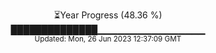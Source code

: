 <p align="center">
⏳Year Progress (48.36 %) <br>
██████████████▁▁▁▁▁▁▁▁▁▁▁▁▁▁▁▁ <br>
<sub>Updated: Mon, 26 Jun 2023 12:37:09 GMT</sub>
</p>

